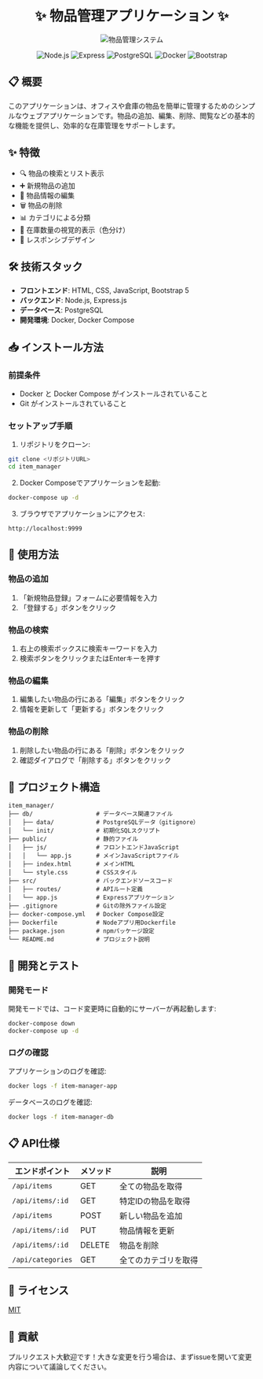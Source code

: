 <div align="center">

# ✨ 物品管理アプリケーション ✨

![物品管理システム](https://img.shields.io/badge/物品管理-システム-blue)

</div>

<div align="center">

![Node.js](https://img.shields.io/badge/Node.js-v20-brightgreen)
![Express](https://img.shields.io/badge/Express-v4.18-lightgrey)
![PostgreSQL](https://img.shields.io/badge/PostgreSQL-v14-blue)
![Docker](https://img.shields.io/badge/Docker-Compose-9cf)
![Bootstrap](https://img.shields.io/badge/Bootstrap-v5.3-purple)

</div>

## 📋 概要

このアプリケーションは、オフィスや倉庫の物品を簡単に管理するためのシンプルなウェブアプリケーションです。物品の追加、編集、削除、閲覧などの基本的な機能を提供し、効率的な在庫管理をサポートします。

## ✨ 特徴

- 🔍 物品の検索とリスト表示
- ➕ 新規物品の追加
- 📝 物品情報の編集
- 🗑️ 物品の削除
- 📊 カテゴリによる分類
- 💼 在庫数量の視覚的表示（色分け）
- 📱 レスポンシブデザイン

## 🛠️ 技術スタック

- **フロントエンド**: HTML, CSS, JavaScript, Bootstrap 5
- **バックエンド**: Node.js, Express.js
- **データベース**: PostgreSQL
- **開発環境**: Docker, Docker Compose

## 📥 インストール方法

### 前提条件

- Docker と Docker Compose がインストールされていること
- Git がインストールされていること

### セットアップ手順

1. リポジトリをクローン:

```bash
git clone <リポジトリURL>
cd item_manager
```

2. Docker Composeでアプリケーションを起動:

```bash
docker-compose up -d
```

3. ブラウザでアプリケーションにアクセス:

```
http://localhost:9999
```

## 📖 使用方法

### 物品の追加

1. 「新規物品登録」フォームに必要情報を入力
2. 「登録する」ボタンをクリック

### 物品の検索

1. 右上の検索ボックスに検索キーワードを入力
2. 検索ボタンをクリックまたはEnterキーを押す

### 物品の編集

1. 編集したい物品の行にある「編集」ボタンをクリック
2. 情報を更新して「更新する」ボタンをクリック

### 物品の削除

1. 削除したい物品の行にある「削除」ボタンをクリック
2. 確認ダイアログで「削除する」ボタンをクリック

## 📁 プロジェクト構造

```
item_manager/
├── db/                  # データベース関連ファイル
│   ├── data/            # PostgreSQLデータ（gitignore）
│   └── init/            # 初期化SQLスクリプト
├── public/              # 静的ファイル
│   ├── js/              # フロントエンドJavaScript
│   │   └── app.js       # メインJavaScriptファイル
│   ├── index.html       # メインHTML
│   └── style.css        # CSSスタイル
├── src/                 # バックエンドソースコード
│   ├── routes/          # APIルート定義
│   └── app.js           # Expressアプリケーション
├── .gitignore           # Gitの除外ファイル設定
├── docker-compose.yml   # Docker Compose設定
├── Dockerfile           # Nodeアプリ用Dockerfile
├── package.json         # npmパッケージ設定
└── README.md            # プロジェクト説明
```

## 🧪 開発とテスト

### 開発モード

開発モードでは、コード変更時に自動的にサーバーが再起動します:

```bash
docker-compose down
docker-compose up -d
```

### ログの確認

アプリケーションのログを確認:

```bash
docker logs -f item-manager-app
```

データベースのログを確認:

```bash
docker logs -f item-manager-db
```

## 📋 API仕様

| エンドポイント | メソッド | 説明 |
|--------------|--------|------|
| `/api/items` | GET    | 全ての物品を取得 |
| `/api/items/:id` | GET    | 特定IDの物品を取得 |
| `/api/items` | POST   | 新しい物品を追加 |
| `/api/items/:id` | PUT    | 物品情報を更新 |
| `/api/items/:id` | DELETE | 物品を削除 |
| `/api/categories` | GET    | 全てのカテゴリを取得 |

## 📝 ライセンス

[MIT](LICENSE)

## 👥 貢献

プルリクエスト大歓迎です！大きな変更を行う場合は、まずissueを開いて変更内容について議論してください。

